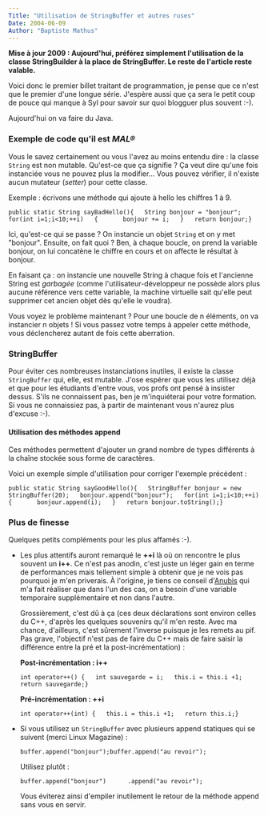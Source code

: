 ```yaml
---
Title: "Utilisation de StringBuffer et autres ruses"
Date: 2004-06-09
Author: "Baptiste Mathus"
---
```




**Mise à jour 2009 : Aujourd'hui, préférez simplement l'utilisation de
la classe StringBuilder à la place de StringBuffer. Le reste de
l'article reste valable.**

Voici donc le premier billet traitant de programmation, je pense que ce
n'est que le premier d'une longue série. J'espère aussi que ça sera le
petit coup de pouce qui manque à Syl pour savoir sur quoi blogguer plus
souvent :-).

Aujourd'hui on va faire du Java.

### Exemple de code qu'il est *MAL®*

Vous le savez certainement ou vous l'avez au moins entendu dire : la
classe `String` est non mutable. Qu'est-ce que ça signifie ? Ça veut
dire qu'une fois instanciée vous ne pouvez plus la modifier... Vous
pouvez vérifier, il n'existe aucun mutateur (*setter*) pour cette
classe.

Exemple : écrivons une méthode qui ajoute à hello les chiffres 1 à 9.

    public static String sayBadHello(){   String bonjour = "bonjour";   for(int i=1;i<10;++i)   {       bonjour += i;   }   return bonjour;}

Ici, qu'est-ce qui se passe ? On instancie un objet `String` et on y met
"bonjour". Ensuite, on fait quoi ? Ben, à chaque boucle, on prend la
variable bonjour, on lui concatène le chiffre en cours et on affecte le
résultat à bonjour.

En faisant ça : on instancie une nouvelle String à chaque fois et
l'ancienne String est *garbagée* (comme l'utilisateur-développeur ne
possède alors plus aucune référence vers cette variable, la machine
virtuelle sait qu'elle peut supprimer cet ancien objet dès qu'elle le
voudra).

Vous voyez le problème maintenant ? Pour une boucle de n éléments, on va
instancier n objets ! Si vous passez votre temps à appeler cette
méthode, vous déclencherez autant de fois cette aberration.

### StringBuffer

Pour éviter ces nombreuses instanciations inutiles, il existe la classe
`StringBuffer` qui, elle, est mutable. J'ose espérer que vous les
utilisez déjà et que pour les étudiants d'entre vous, vos profs ont
pensé à insister dessus. S'ils ne connaissent pas, ben je m'inquiéterai
pour votre formation. Si vous ne connaissiez pas, à partir de maintenant
vous n'aurez plus d'excuse :-).

#### Utilisation des méthodes append

Ces méthodes permettent d'ajouter un grand nombre de types différents à
la chaîne stockée sous forme de caractères.

Voici un exemple simple d'utilisation pour corriger l'exemple précédent
:

    public static String sayGoodHello(){   StringBuffer bonjour = new StringBuffer(20);   bonjour.append("bonjour");   for(int i=1;i<10;++i)   {       bonjour.append(i);   }   return bonjour.toString();}

### Plus de finesse

Quelques petits compléments pour les plus affamés :-).

-   Les plus attentifs auront remarqué le **++i** là où on rencontre le
    plus souvent un **i++**. Ce n'est pas anodin, c'est juste un léger
    gain en terme de performances mais tellement simple à obtenir que je
    ne vois pas pourquoi je m'en priverais. À l'origine, je tiens ce
    conseil d'[Anubis](http://www.genezys.net) qui m'a fait réaliser que
    dans l'un des cas, on a besoin d'une variable temporaire
    supplémentaire et non dans l'autre.

    Grossièrement, c'est dû à ça (ces deux déclarations sont environ
    celles du C++, d'après les quelques souvenirs qu'il m'en reste. Avec
    ma chance, d'ailleurs, c'est sûrement l'inverse puisque je les
    remets au pif. Pas grave, l'objectif n'est pas de faire du C++ mais
    de faire saisir la différence entre la pré et la
    post-incrémentation) :

    **Post-incrémentation : i++**

        int operator++() {   int sauvegarde = i;   this.i = this.i +1;   return sauvegarde;}

    **Pré-incrémentation : ++i**

        int operator++(int) {   this.i = this.i +1;   return this.i;}

-   Si vous utilisez un `StringBuffer` avec plusieurs append statiques
    qui se suivent (merci Linux Magazine) :

        buffer.append("bonjour");buffer.append("au revoir");

    Utilisez plutôt :

        buffer.append("bonjour")      .append("au revoir");

    Vous éviterez ainsi d'empiler inutilement le retour de la méthode
    append sans vous en servir.

